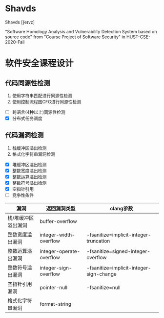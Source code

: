 # Shavds
Shavds [ʃeɪvz]

"Software Homology Analysis and Vulnerability Detection System based on source code" from "Course Project of Software Security" in HUST-CSE-2020-Fall

# 软件安全课程设计

## 代码同源性检测

1. 使用字符串匹配进行同源性检测
2. 使用控制流程图CFG进行同源性检测

- [ ] 跨语言(4种以上)同源性检测
- [x] 分布式任务调度

## 代码漏洞检测

1. 栈缓冲区溢出检测
2. 格式化字符串漏洞检测

- [x] 堆缓冲区溢出检测
- [x] 整数宽度溢出检测
- [x] 整数运算溢出检测
- [x] 整数符号溢出检测
- [x] 空指针引用
- [ ] 竞争性条件

| 漏洞                | 返回漏洞类型             | clang参数                               |
| ------------------- | ------------------------ | --------------------------------------- |
| 栈/堆缓冲区溢出漏洞 | buffer-overflow          |                                         |
| 整数宽度溢出漏洞    | integer-width-overflow   | -fsanitize=implicit-integer-truncation  |
| 整数运算溢出漏洞    | integer-operate-overflow | -fsanitize=signed-integer-overflow      |
| 整数符号溢出漏洞    | integer-sign-overflow    | -fsanitize=implicit-integer-sign-change |
| 空指针引用漏洞      | pointer-null             | -fsanitize=null                         |
| 格式化字符串漏洞    | format-string            |                                         |